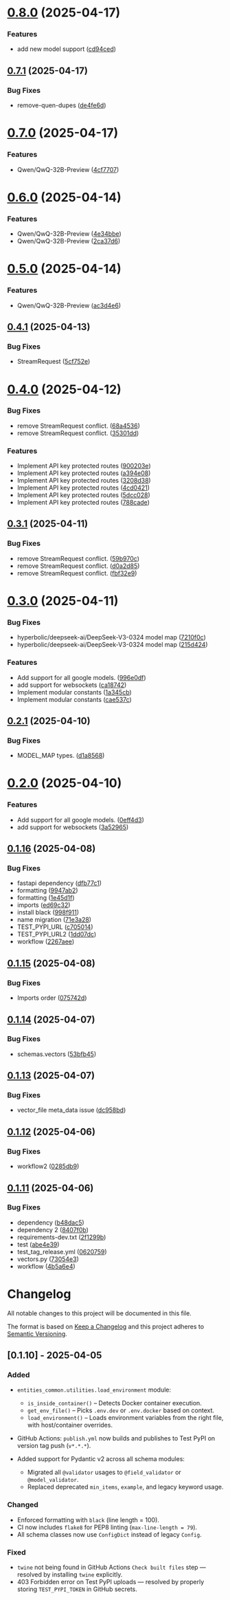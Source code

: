 # [0.8.0](https://github.com/frankie336/entities_common/compare/v0.7.1...v0.8.0) (2025-04-17)


### Features

* add new model support ([cd94ced](https://github.com/frankie336/entities_common/commit/cd94ceddaad8ab4898d81b936ad2416a473cb4ee))

## [0.7.1](https://github.com/frankie336/entities_common/compare/v0.7.0...v0.7.1) (2025-04-17)


### Bug Fixes

* remove-quen-dupes ([de4fe6d](https://github.com/frankie336/entities_common/commit/de4fe6d321ee71462f29698fb4fc746a6dc4d95f))

# [0.7.0](https://github.com/frankie336/entities_common/compare/v0.6.0...v0.7.0) (2025-04-17)


### Features

* Qwen/QwQ-32B-Preview ([4cf7707](https://github.com/frankie336/entities_common/commit/4cf77078b37f344a5976178e2ba6cc17789caa69))

# [0.6.0](https://github.com/frankie336/entities_common/compare/v0.5.0...v0.6.0) (2025-04-14)


### Features

* Qwen/QwQ-32B-Preview ([4e34bbe](https://github.com/frankie336/entities_common/commit/4e34bbe860b3345d8cab1415eb74dd3afd0fbd77))
* Qwen/QwQ-32B-Preview ([2ca37d6](https://github.com/frankie336/entities_common/commit/2ca37d6205e25d4c87957eefebc83b3f5fe15f7e))

# [0.5.0](https://github.com/frankie336/entities_common/compare/v0.4.1...v0.5.0) (2025-04-14)


### Features

* Qwen/QwQ-32B-Preview ([ac3d4e6](https://github.com/frankie336/entities_common/commit/ac3d4e6884f62ae1a55abfab8aa8dba5820144a5))

## [0.4.1](https://github.com/frankie336/entities_common/compare/v0.4.0...v0.4.1) (2025-04-13)


### Bug Fixes

* StreamRequest ([5cf752e](https://github.com/frankie336/entities_common/commit/5cf752e4485cd47774a0219c47350348ae7873e5))

# [0.4.0](https://github.com/frankie336/entities_common/compare/v0.3.1...v0.4.0) (2025-04-12)


### Bug Fixes

* remove StreamRequest conflict. ([68a4536](https://github.com/frankie336/entities_common/commit/68a4536b56447c85b301fc8d913f58d7f55ef776))
* remove StreamRequest conflict. ([35301dd](https://github.com/frankie336/entities_common/commit/35301ddc35b40d9c6853a839ce2331eff05eff0e))


### Features

* Implement API key protected routes ([900203e](https://github.com/frankie336/entities_common/commit/900203eea08de85ec8c9e02d2285574c4fab57c4))
* Implement API key protected routes ([a394e08](https://github.com/frankie336/entities_common/commit/a394e086b05a7ab44b87fcc3aa36b528f4e64274))
* Implement API key protected routes ([3208d38](https://github.com/frankie336/entities_common/commit/3208d382e2bc804f6ed8e133d344dad79f007fb1))
* Implement API key protected routes ([4cd0421](https://github.com/frankie336/entities_common/commit/4cd0421ea63ad8cc02e3dc384920915114062bff))
* Implement API key protected routes ([5dcc028](https://github.com/frankie336/entities_common/commit/5dcc028332c473b0f6f6cb06766e6b688783798a))
* Implement API key protected routes ([788cade](https://github.com/frankie336/entities_common/commit/788cade223c12cce1c83c75d6bab1c7261c5cce6))

## [0.3.1](https://github.com/frankie336/entities_common/compare/v0.3.0...v0.3.1) (2025-04-11)


### Bug Fixes

* remove StreamRequest conflict. ([59b970c](https://github.com/frankie336/entities_common/commit/59b970cc681cc42f4531dd465fbbb21b94b5c1b4))
* remove StreamRequest conflict. ([d0a2d85](https://github.com/frankie336/entities_common/commit/d0a2d85ac8a084fc2f6b23065ec1ff04b4842564))
* remove StreamRequest conflict. ([fbf32e9](https://github.com/frankie336/entities_common/commit/fbf32e997c840880412869cf2a4c96e0046949af))

# [0.3.0](https://github.com/frankie336/entities_common/compare/v0.2.1...v0.3.0) (2025-04-11)


### Bug Fixes

* hyperbolic/deepseek-ai/DeepSeek-V3-0324 model map ([7210f0c](https://github.com/frankie336/entities_common/commit/7210f0c0a59610b6c390d64b7e3053c565fb6c15))
* hyperbolic/deepseek-ai/DeepSeek-V3-0324 model map ([215d424](https://github.com/frankie336/entities_common/commit/215d4244dbbfefca24b6fa05fd3fee20d64c1616))


### Features

* Add support for all google models. ([996e0df](https://github.com/frankie336/entities_common/commit/996e0dfffce49fedc5cd1f1ec4cd0ffbbf139428))
* add support for websockets ([ca18742](https://github.com/frankie336/entities_common/commit/ca18742b43aacfebd453882507373698ab575b31))
* Implement modular constants ([1a345cb](https://github.com/frankie336/entities_common/commit/1a345cb42d87dcadc2877df48150919102a5e035))
* Implement modular constants ([cae537c](https://github.com/frankie336/entities_common/commit/cae537cc0511c41a2f66d108888d393f92b23851))

## [0.2.1](https://github.com/frankie336/entities_common/compare/v0.2.0...v0.2.1) (2025-04-10)


### Bug Fixes

* MODEL_MAP types. ([d1a8568](https://github.com/frankie336/entities_common/commit/d1a85688e2831c9f9014ccd5d0e5666d3ac6af37))

# [0.2.0](https://github.com/frankie336/entities_common/compare/v0.1.16...v0.2.0) (2025-04-10)


### Features

* Add support for all google models. ([0eff4d3](https://github.com/frankie336/entities_common/commit/0eff4d356acb834e36e3459b02ed6c165beae0ae))
* add support for websockets ([3a52965](https://github.com/frankie336/entities_common/commit/3a529653173ad6e5512e5b0d8c73b51dbfb19486))

## [0.1.16](https://github.com/frankie336/entities_common/compare/v0.1.15...v0.1.16) (2025-04-08)


### Bug Fixes

* fastapi dependency ([dfb77c1](https://github.com/frankie336/entities_common/commit/dfb77c172b593ed9d931b7ab4de6b4ac57ecb066))
* formatting ([9947ab2](https://github.com/frankie336/entities_common/commit/9947ab2c544a6c8e8e1753df028e45aed2b57426))
* formatting ([1e45d1f](https://github.com/frankie336/entities_common/commit/1e45d1fa0df2ac846a4cbbb57b140a92c4be940e))
* imports ([ed69c32](https://github.com/frankie336/entities_common/commit/ed69c32167f1864bc9c8e5d53e995eaeea3c6be2))
* install black ([998f911](https://github.com/frankie336/entities_common/commit/998f91149c4e820a3a242b77023637944a6bd8ec))
* name migration ([71e3a28](https://github.com/frankie336/entities_common/commit/71e3a288089b3ad25406f9d21957b7c0adedfd2c))
* TEST_PYPI_URL ([c705014](https://github.com/frankie336/entities_common/commit/c705014fe94d64ea9522a301cc9f54bd96308783))
* TEST_PYPI_URL2 ([1dd07dc](https://github.com/frankie336/entities_common/commit/1dd07dcd0da8c839adcec50431e548d1a6412270))
* workflow ([2267aee](https://github.com/frankie336/entities_common/commit/2267aeed89a7646943966c134be21a7913b08199))

## [0.1.15](https://github.com/frankie336/entities_common/compare/v0.1.14...v0.1.15) (2025-04-08)


### Bug Fixes

* Imports order ([075742d](https://github.com/frankie336/entities_common/commit/075742d51e75ddb8d86ae79e0f9b11eb6cf4c1f8))

## [0.1.14](https://github.com/frankie336/entities_common/compare/v0.1.13...v0.1.14) (2025-04-07)


### Bug Fixes

* schemas.vectors ([53bfb45](https://github.com/frankie336/entities_common/commit/53bfb4569876add37f56d83de6c4604bde1dfbd9))

## [0.1.13](https://github.com/frankie336/entities_common/compare/v0.1.12...v0.1.13) (2025-04-07)


### Bug Fixes

* vector_file meta_data issue ([dc958bd](https://github.com/frankie336/entities_common/commit/dc958bd940a034bc53517e24f2399086671819e3))

## [0.1.12](https://github.com/frankie336/entities_common/compare/v0.1.11...v0.1.12) (2025-04-06)


### Bug Fixes

* workflow2 ([0285db9](https://github.com/frankie336/entities_common/commit/0285db9f315235578d911f35a4cd5019a86ec560))

## [0.1.11](https://github.com/frankie336/entities_common/compare/v0.1.10...v0.1.11) (2025-04-06)


### Bug Fixes

* dependency ([b48dac5](https://github.com/frankie336/entities_common/commit/b48dac5a3f432d6d869cb6a160ca616ddb8e4ca2))
* dependency 2 ([8407f0b](https://github.com/frankie336/entities_common/commit/8407f0b58dd0e4607652bee59c70a7f6032a6549))
* requirements-dev.txt ([2f1299b](https://github.com/frankie336/entities_common/commit/2f1299bf4bc9699782ba012a93b342292c3058d9))
* test ([abe4e39](https://github.com/frankie336/entities_common/commit/abe4e396fb42439a528bc82f6c337dfe31234cb1))
* test_tag_release.yml ([0620759](https://github.com/frankie336/entities_common/commit/06207599e89d6edc902d2bcae9bf225345066e2e))
* vectors.py ([73054e3](https://github.com/frankie336/entities_common/commit/73054e3d6d4328c6c7a958c99a64ab4eee8ade9c))
* workflow ([4b5a6e4](https://github.com/frankie336/entities_common/commit/4b5a6e41f7bb5311a33ba7ac6b51feb4e0435ed6))

# Changelog

All notable changes to this project will be documented in this file.

The format is based on [Keep a Changelog](https://keepachangelog.com/en/1.0.0/)
and this project adheres to [Semantic Versioning](https://semver.org/spec/v2.0.0.html).

## [0.1.10] - 2025-04-05

### Added

- `entities_common.utilities.load_environment` module:
  - `is_inside_container()` – Detects Docker container execution.
  - `get_env_file()` – Picks `.env.dev` or `.env.docker` based on context.
  - `load_environment()` – Loads environment variables from the right file, with host/container overrides.

- GitHub Actions: `publish.yml` now builds and publishes to Test PyPI on version tag push (`v*.*.*`).
- Added support for Pydantic v2 across all schema modules:
  - Migrated all `@validator` usages to `@field_validator` or `@model_validator`.
  - Replaced deprecated `min_items`, `example`, and legacy keyword usage.

### Changed

- Enforced formatting with `black` (line length = 100).
- CI now includes `flake8` for PEP8 linting (`max-line-length = 79`).
- All schema classes now use `ConfigDict` instead of legacy `Config`.

### Fixed

- `twine` not being found in GitHub Actions `Check built files` step — resolved by installing `twine` explicitly.
- 403 Forbidden error on Test PyPI uploads — resolved by properly storing `TEST_PYPI_TOKEN` in GitHub secrets.
